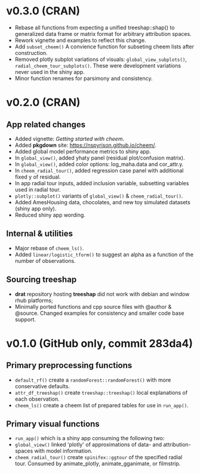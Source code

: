 
# v0.3.0 (CRAN)

- Rebase all functions from expecting a unified treeshap::shap() to generalized
data frame or matrix format for arbitrary attribution spaces.
- Rework vignette and examples to reflect this change.
- Add `subset_cheem()` A convience function for subseting cheem lists after construction.
- Removed plotly subplot variations of visuals: `global_view_subplots()`, `radial_cheem_tour_subplots()`. These were development variations never used in the shiny app.
- Minor function renames for parsimony and consistency.


# v0.2.0 (CRAN)

## App related changes

- Added vignette: _Getting started with cheem_.
- Added __pkgdown__ site: https://nspyrison.github.io/cheem/.
- Added global model performance metrics to shiny app.
- In `global_view()`, added yhaty panel (residual plot/confusion matrix).
- In `global_view()`, added color options: log_maha.data and cor_attr.y.
- In `cheem_radial_tour()`, added regression case panel with additional fixed y of residual.
- In app radial tour inputs, added inclusion variable, subsetting variables used in radial tour.
- `plotly::subplot()` variants of `global_view()` & `cheem_radial_tour()`. 
- Added AmesHousing data, chocolates, and new toy simulated datasets (shiny app only).
- Reduced shiny app wording.

## Internal & utilities

- Major rebase of `cheem_ls()`.
- Added `linear/logistic_tform()` to suggest an alpha as a function of the number of observations.


## Sourcing __treeshap__

- __drat__ repository hosting __treeshap__ did not work with debian and window rhub platforms;
- Minimally ported functions and cpp source files with @author & @source. Changed examples for consistency and smaller code base support.


# v0.1.0 (GitHub only, commit 283da4)

## Primary preprocessing functions

- `default_rf()` create a `randomForest::randomForest()` with more conservative defaults.
- `attr_df_treeshap()` create `treeshap::treeshap()` local explanations of each observation.
- `cheem_ls()` create a cheem list of prepared tables for use in `run_app()`.

## Primary visual functions

- `run_app()` which is a shiny app consuming the following two:
- `global_view()` linked 'plotly' of approximations of data- and attribution-spaces with model information. 
- `cheem_radial_tour()` create `spinifex::ggtour` of the specified radial tour. Consumed by animate_plotly, animate_gganimate, or filmstrip.
